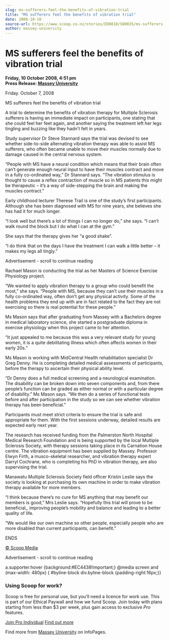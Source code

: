 ```yaml
---
slug: ms-sufferers-feel-the-benefits-of-vibration-trial
title: "MS sufferers feel the benefits of vibration trial"
date: 2008-10-10
source-url: https://www.scoop.co.nz/stories/ED0810/S00035/ms-sufferers-feel-the-benefits-of-vibration-trial.htm
author: massey-university
---
```

MS sufferers feel the benefits of vibration trial
=================================================

**Friday, 10 October 2008, 4:51 pm**  
**Press Release: [Massey University](https://info.scoop.co.nz/Massey_University)**

Friday. October 7, 2008

MS sufferers feel the benefits of vibration trial

A trial to determine the benefits of vibration therapy for Multiple Sclerosis sufferers is having an immediate impact on participants, one stating that she could feel her feet again, and another saying the treatment left her legs tingling and buzzing like they hadn’t felt in years.

Study supervisor Dr Steve Stannard says the trial was devised to see whether side-to-side alternating vibration therapy was able to assist MS sufferers, who often became unable to move their muscles normally due to damage caused in the central nervous system.

“People with MS have a neural condition which means that their brain often can’t generate enough neural input to have their muscles contract and move in a fully co-ordinated way,” Dr Stannard says. “The vibration stimulus is thought to cause a reflex contraction of muscle so in MS patients this might be therapeutic – it’s a way of side-stepping the brain and making the muscles contract.”

Early childhood lecturer Therese Trail is one of the study’s first participants. Although she has been diagnosed with MS for nine years, she believes she has had it for much longer.

“I look well but there’s a lot of things I can no longer do,” she says. “I can’t walk round the block but I do what I can at the gym.”

She says that the therapy gives her “a good shake”.

“I do think that on the days I have the treatment I can walk a little better – it makes my legs all tingly.”

Advertisement - scroll to continue reading





Rachael Mason is conducting the trial as her Masters of Science Exercise Physiology project.

“We wanted to apply vibration therapy to a group who could benefit the most,” she says. “People with MS, because they can’t use their muscles in a fully co-ordinated way, often don’t get any physical activity. Some of the health problems they end up with are in fact related to the fact they are not exercising so there is real potential for these people.”

Ms Mason says that after graduating from Massey with a Bachelors degree in medical laboratory science, she started a postgraduate diploma in exercise physiology when this project came to her attention.

“It just appealed to me because this was a very relevant study for young women, it is a quite debilitating illness which often affects women in their early 20s.”

Ms Mason is working with MidCentral Health rehabilitation specialist Dr Greg Denny. He is completing detailed medical assessments of participants, before the therapy to ascertain their physical ability level.

“Dr Denny does a full medical screening and a neurological examination. The disability can be broken down into seven components and, from there people’s function can be graded as either normal or with a particular degree of disability.” Ms Mason says. “We then do a series of functional tests before and after participation in the study so we can see whether vibration therapy has been beneficial.”

Participants must meet strict criteria to ensure the trial is safe and appropriate for them. With the first sessions underway, detailed results are expected early next year.

The research has received funding from the Palmerston North Hospital Medical Research Foundation and is being supported by the local Multiple Sclerosis Society, with therapy sessions taking place in its Carnation House centre. The vibration equipment has been supplied by Massey. Professor Elwyn Firth, a musco-skeletal researcher, and vibration therapy expert Darryl Cochrane, who is completing his PhD in vibration therapy, are also supervising the trial.

Manawatu Multiple Sclerosis Society field officer Kristin Leslie says the society is looking at purchasing its own machine in order to make vibration therapy available for more members.

“I think because there’s no cure for MS anything that may benefit our members is good,” Mrs Leslie says. “Hopefully this trial will prove to be beneficial,, improving people’s mobility and balance and leading to a better quality of life.

“We would like our own machine so other people, especially people who are more disabled than current participants, can benefit.”

ENDS

[© Scoop Media](http://www.scoop.co.nz/about/terms.html)  

Advertisement - scroll to continue reading



a.supporter:hover {background:#EC4438!important;} @media screen and (max-width: 480px) { #byline-block div.byline-block {padding-right:16px;}}

### Using Scoop for work?

Scoop is free for personal use, but you’ll need a licence for work use. This is part of our Ethical Paywall and how we fund Scoop. Join today with plans starting from less than $3 per week, plus gain access to exclusive _Pro_ features.  
  
[Join Pro Individual](https://pro.scoop.co.nz/Individual/?from=ProIn24) [Find out more](https://pro.scoop.co.nz/using-scoop-for-work/?from=ProIn24)

Find more from [Massey University](https://info.scoop.co.nz/Massey_University) on InfoPages.